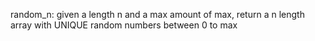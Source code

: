 random_n: given a length n and a max amount of max, return a n length array with UNIQUE random numbers between 0 to max
